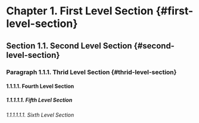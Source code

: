 Chapter 1. First Level Section {#first-level-section}
==============================

Section 1.1. Second Level Section {#second-level-section}
---------------------------------

### Paragraph 1.1.1. Thrid Level Section {#thrid-level-section}

#### 1.1.1.1. Fourth Level Section

##### 1.1.1.1.1. Fifth Level Section

###### 1.1.1.1.1.1. Sixth Level Section
